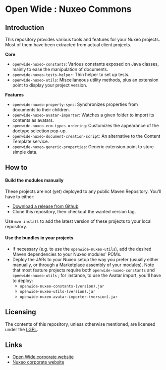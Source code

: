 Open Wide : Nuxeo Commons
=========================

## Introduction

This repository provides various tools and features for your Nuxeo projects. Most of them have been extracted from actual client projects.

**Core**

* `openwide-nuxeo-constants`: Various constants exposed on Java classes, mainly to ease the manipulation of documents.
* `openwide-nuxeo-tests-helper`: Thin helper to set up tests.
* `openwide-nuxeo-utils`: Miscellaneous utility methods, plus an extension point to display your project version.

**Features**

* `openwide-nuxeo-property-sync`: Synchronizes properties from documents to their children.
* `openwide-nuxeo-avatar-importer`: Watches a given folder to import its contents as avatars.
* `openwide-nuxeo-ecm-types-ordering`: Customizes the appearance of the doctype selection pop-up.
* `openwide-nuxeo-document-creation-script`: An alternative to the Content Template service.
* `openwide-nuxeo-generic-properties`: Generic extension point to store simple data.

## How to

#### Build the modules manually

These projects are not (yet) deployed to any public Maven Repository. You'll have to either:

* [Download a release from Github](https://github.com/Open-Wide/openwide-nuxeo-commons/releases)
* Clone this repository, then checkout the wanted version tag.

Use `mvn install` to add the latest version of these projects to your local repository.

#### Use the bundles in your projects

* If necessary (e.g. to use the `openwide-nuxeo-utils`), add the desired Maven dependencies to your Nuxeo modules' POMs.
* Deploy the JARs to your Nuxeo setup the way you prefer (usually either manually, or through a Marketplace assembly of your modules). Note that most feature projects require both `openwide-nuxeo-constants` and `openwide-nuxeo-utils` ; for instance, to use the Avatar import, you'll have to deploy:
  * `openwide-nuxeo-constants-(version).jar`
  * `openwide-nuxeo-utils-(version).jar`
  * `openwide-nuxeo-avatar-importer-(version).jar`

## Licensing

The contents of this repository, unless otherwise mentioned, are licensed under the [LGPL](http://www.gnu.org/copyleft/lesser.html).

## Links

* [Open Wide corporate website](http://www.openwide.fr/)
* [Nuxeo corporate website](http://www.nuxeo.com/fr)

